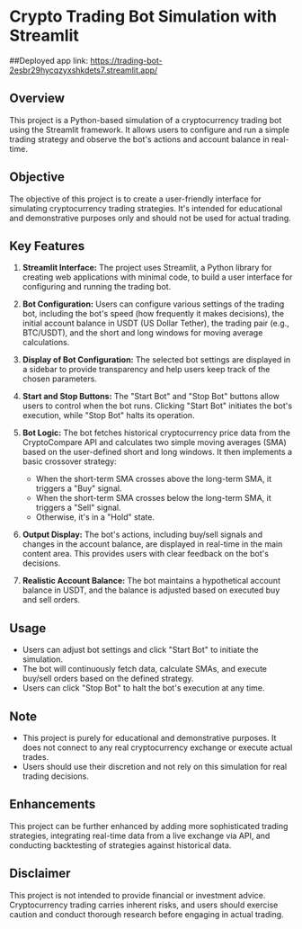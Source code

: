 # Crypto Trading Bot Simulation with Streamlit

##Deployed app link: https://trading-bot-2esbr29hycqzyxshkdets7.streamlit.app/

## Overview

This project is a Python-based simulation of a cryptocurrency trading bot using the Streamlit framework. It allows users to configure and run a simple trading strategy and observe the bot's actions and account balance in real-time. 

## Objective

The objective of this project is to create a user-friendly interface for simulating cryptocurrency trading strategies. It's intended for educational and demonstrative purposes only and should not be used for actual trading.

## Key Features

1. **Streamlit Interface:** The project uses Streamlit, a Python library for creating web applications with minimal code, to build a user interface for configuring and running the trading bot.

2. **Bot Configuration:** Users can configure various settings of the trading bot, including the bot's speed (how frequently it makes decisions), the initial account balance in USDT (US Dollar Tether), the trading pair (e.g., BTC/USDT), and the short and long windows for moving average calculations.

3. **Display of Bot Configuration:** The selected bot settings are displayed in a sidebar to provide transparency and help users keep track of the chosen parameters.

4. **Start and Stop Buttons:** The "Start Bot" and "Stop Bot" buttons allow users to control when the bot runs. Clicking "Start Bot" initiates the bot's execution, while "Stop Bot" halts its operation.

5. **Bot Logic:** The bot fetches historical cryptocurrency price data from the CryptoCompare API and calculates two simple moving averages (SMA) based on the user-defined short and long windows. It then implements a basic crossover strategy:
   - When the short-term SMA crosses above the long-term SMA, it triggers a "Buy" signal.
   - When the short-term SMA crosses below the long-term SMA, it triggers a "Sell" signal.
   - Otherwise, it's in a "Hold" state.

6. **Output Display:** The bot's actions, including buy/sell signals and changes in the account balance, are displayed in real-time in the main content area. This provides users with clear feedback on the bot's decisions.

7. **Realistic Account Balance:** The bot maintains a hypothetical account balance in USDT, and the balance is adjusted based on executed buy and sell orders.

## Usage

- Users can adjust bot settings and click "Start Bot" to initiate the simulation.
- The bot will continuously fetch data, calculate SMAs, and execute buy/sell orders based on the defined strategy.
- Users can click "Stop Bot" to halt the bot's execution at any time.

## Note

- This project is purely for educational and demonstrative purposes. It does not connect to any real cryptocurrency exchange or execute actual trades.
- Users should use their discretion and not rely on this simulation for real trading decisions.

## Enhancements

This project can be further enhanced by adding more sophisticated trading strategies, integrating real-time data from a live exchange via API, and conducting backtesting of strategies against historical data.

## Disclaimer

This project is not intended to provide financial or investment advice. Cryptocurrency trading carries inherent risks, and users should exercise caution and conduct thorough research before engaging in actual trading.

